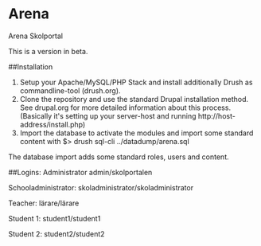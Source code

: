 # Arena
Arena Skolportal

This is a version in beta.

##Installation

1. Setup your Apache/MySQL/PHP Stack and install additionally Drush as
	 commandline-tool (drush.org).
2. Clone the repository and use the standard Drupal installation method. See
	 drupal.org for more detailed information about this process. (Basically it's
	 setting up your server-host and running http://host-address/install.php)
3. Import the database to activate the modules and import some standard content
	 with $> drush sql-cli ../datadump/arena.sql

The database import adds some standard roles, users and content.

##Logins:
Administrator         admin/skolportalen

Schooladministrator:  skoladministrator/skoladministrator

Teacher:              lärare/lärare

Student 1:            student1/student1

Student 2:            student2/student2
